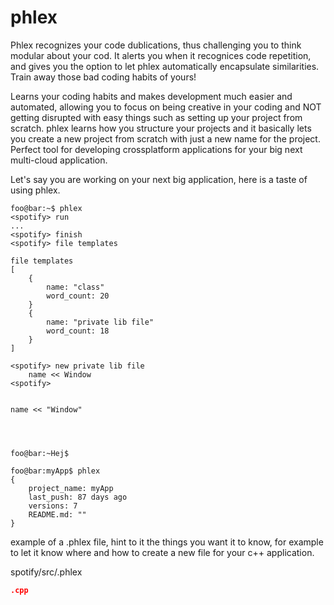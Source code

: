 # phlex
Phlex recognizes your code dublications, thus challenging you to think modular about your cod. It alerts you when it recognices code repetition, and gives you the option to let phlex automatically encapsulate similarities. Train away those bad coding habits of yours!

Learns your coding habits and makes development much easier and automated, allowing you to focus on being creative in your coding and NOT getting disrupted with easy things such as setting up your project from scratch. phlex learns how you structure your projects and it basically lets you create a new project from scratch with just a new name for the project. Perfect tool for developing crossplatform applications for your big next multi-cloud application. 



Let's say you are working on your next big application, 
here is a taste of using phlex.
```console
foo@bar:~$ phlex 
<spotify> run
...
<spotify> finish
<spotify> file templates

file templates 
[
	{
		name: "class"
		word_count: 20
	}
	{
		name: "private lib file"
		word_count: 18
	}
]

<spotify> new private lib file
	name << Window
<spotify> 


name << "Window"




foo@bar:~Hej$  
```



```console
foo@bar:myApp$ phlex
{
	project_name: myApp
	last_push: 87 days ago
	versions: 7
	README.md: ""
}
```

example of a .phlex file, hint to it the things you want it to know, for example to let it know where and how to create a new file for your c++ application.


spotify/src/.phlex
```json
.cpp 

```

